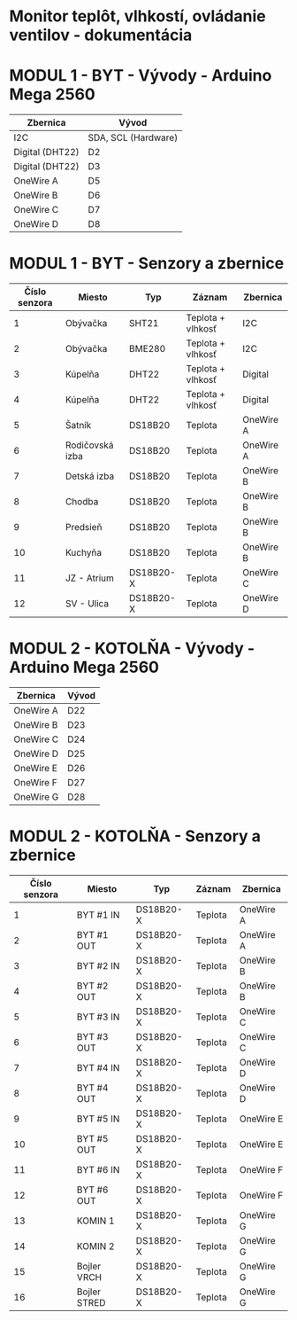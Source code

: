 # Monitor teplôt, vlhkostí, ovládanie ventilov - dokumentácia
# MODUL 1 - BYT - Vývody - Arduino Mega 2560
| Zbernica | Vývod |
| --- | --- |
| I2C | SDA, SCL (Hardware) |
| Digital (DHT22) | D2 |
| Digital (DHT22) | D3 |
| OneWire A | D5 |
| OneWire B | D6 |
| OneWire C | D7 |
| OneWire D | D8 |

# MODUL 1 - BYT - Senzory a zbernice
| Číslo senzora | Miesto | Typ | Záznam | Zbernica |
| --- | --- | --- | --- | --- |
| 1 | Obývačka | SHT21 | Teplota + vlhkosť | I2C |
| 2 | Obývačka | BME280 | Teplota + vlhkosť | I2C |
| 3 | Kúpelňa | DHT22 | Teplota + vlhkosť | Digital |
| 4 | Kúpelňa | DHT22 | Teplota + vlhkosť | Digital |
| 5 | Šatník | DS18B20 | Teplota | OneWire A |
| 6 | Rodičovská izba | DS18B20 | Teplota | OneWire A |
| 7 | Detská izba | DS18B20 | Teplota | OneWire B |
| 8 | Chodba | DS18B20 | Teplota | OneWire B |
| 9 | Predsieň | DS18B20 | Teplota | OneWire B |
| 10 | Kuchyňa | DS18B20 | Teplota | OneWire B |
| 11 | JZ - Atrium| DS18B20-X | Teplota | OneWire C |
| 12 | SV - Ulica | DS18B20-X | Teplota | OneWire D |





# MODUL 2 - KOTOLŇA - Vývody - Arduino Mega 2560
| Zbernica | Vývod |
| --- | --- |
| OneWire A | D22 |
| OneWire B | D23 |
| OneWire C | D24 |
| OneWire D | D25 |
| OneWire E | D26 |
| OneWire F | D27 |
| OneWire G | D28 |

# MODUL 2 - KOTOLŇA - Senzory a zbernice
| Číslo senzora | Miesto | Typ | Záznam | Zbernica |
| --- | --- | --- | --- | --- |
| 1 | BYT #1 IN | DS18B20-X | Teplota | OneWire A |
| 2 | BYT #1 OUT | DS18B20-X | Teplota | OneWire A |
| 3 | BYT #2 IN | DS18B20-X| Teplota | OneWire B |
| 4 | BYT #2 OUT | DS18B20-X | Teplota | OneWire B |
| 5 | BYT #3 IN | DS18B20-X | Teplota | OneWire C |
| 6 | BYT #3 OUT | DS18B20-X | Teplota | OneWire C |
| 7 | BYT #4 IN | DS18B20-X | Teplota | OneWire D |
| 8 | BYT #4 OUT | DS18B20-X | Teplota | OneWire D |
| 9 | BYT #5 IN | DS18B20-X | Teplota | OneWire E |
| 10 | BYT #5 OUT | DS18B20-X | Teplota | OneWire E |
| 11 | BYT #6 IN | DS18B20-X | Teplota | OneWire F |
| 12 | BYT #6 OUT | DS18B20-X | Teplota | OneWire F |
| 13 | KOMIN 1 | DS18B20-X | Teplota | OneWire G |
| 14 | KOMIN 2 | DS18B20-X | Teplota | OneWire G |
| 15 | Bojler VRCH | DS18B20-X | Teplota | OneWire G |
| 16 | Bojler STRED | DS18B20-X | Teplota | OneWire G |
